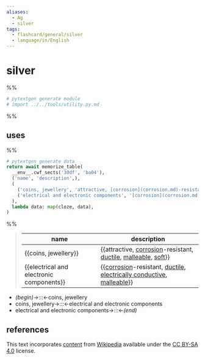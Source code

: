 ```yaml
---
aliases:
  - Ag
  - silver
tags:
  - flashcard/general/silver
  - language/in/English
---
```


# silver

%%

```Python
# pytextgen generate module
# import ../../tools/utility.py.md
```

%%

## uses

%%

```Python
# pytextgen generate data
return await memorize_table(
  __env__.cwf_sects('30df', 'ba04'),
  ('name', 'description',),
  (
    ('coins, jewellery', 'attractive, [corrosion](corrosion.md)-resistant, [ductile](ductility.md), [malleable](malleability.md), [soft](hardness.md)',),
    ('electrical and electronic components', '[corrosion](corrosion.md)-resistant, [ductile](ductility.md), [electrically conductive](electrical%20conductivity.md), [malleable](malleability.md)',),
  ),
  lambda data: map(cloze, data),
)
```

%%

<!--pytextgen generate section="30df"--><!-- The following content is generated at 2023-03-21T16:20:25.386136+08:00. Any edits will be overridden! -->

> | name | description |
> |-|-|
> | {{coins, jewellery}} | {{attractive, [corrosion](corrosion.md)-resistant, [ductile](ductility.md), [malleable](malleability.md), [soft](hardness.md)}} |
> | {{electrical and electronic components}} | {{[corrosion](corrosion.md)-resistant, [ductile](ductility.md), [electrically conductive](electrical%20conductivity.md), [malleable](malleability.md)}} | <!--SR:!2024-05-02,305,330!2025-07-09,507,270!2024-05-03,306,330!2024-09-26,276,210-->

<!--/pytextgen-->

<!--pytextgen generate section="ba04"--><!-- The following content is generated at 2024-01-04T20:17:52.603049+08:00. Any edits will be overridden! -->

- _(begin)_→:::←coins, jewellery <!--SR:!2024-05-23,321,330!2024-05-04,307,330-->
- coins, jewellery→:::←electrical and electronic components <!--SR:!2026-01-20,767,330!2024-05-15,313,330-->
- electrical and electronic components→:::←_(end)_ <!--SR:!2024-05-22,320,330!2024-05-01,304,330-->

<!--/pytextgen-->

## references

This text incorporates [content](https://en.wikipedia.org/wiki/silver) from [Wikipedia](Wikipedia.md) available under the [CC BY-SA 4.0](https://creativecommons.org/licenses/by-sa/4.0/) license.
